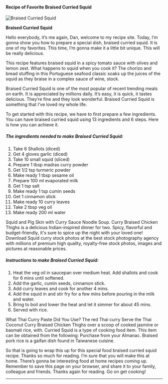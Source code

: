             

#### Recipe of Favorite Braised Curried Squid

![Braised Curried Squid](https://img-global.cpcdn.com/recipes/20b8f2262bb01816/751x532cq70/braised-curried-squid-recipe-main-photo.jpg)

**Braised Curried Squid**

Hello everybody, it’s me again, Dan, welcome to my recipe site. Today, I’m gonna show you how to prepare a special dish, braised curried squid. It is one of my favorites. This time, I’m gonna make it a little bit unique. This will be really delicious.

This recipe features braised squid in a spicy tomato sauce with olives and lemon zest. What happens to squid when you cook it? The chorizo and bread stuffing in this Portuguese seafood classic soaks up the juices of the squid as they braise in a complex sauce of wine, stock.

Braised Curried Squid is one of the most popular of recent trending meals on earth. It is appreciated by millions daily. It’s easy, it is quick, it tastes delicious. They’re fine and they look wonderful. Braised Curried Squid is something that I’ve loved my whole life.

To get started with this recipe, we have to first prepare a few ingredients. You can have braised curried squid using 13 ingredients and 6 steps. Here is how you can achieve it.

##### The ingredients needed to make Braised Curried Squid:

1.  Take 6 Shallots (diced)
2.  Get 4 gloves garlic (diced)
3.  Take 10 small squid (sliced)
4.  Prepare 1 tbsp madras curry powder
5.  Get 1/2 tsp turmeric powder
6.  Make ready 1 tbsp sesame oil
7.  Prepare 100 ml evaporated milk
8.  Get 1 tsp salt
9.  Make ready 1 tsp cumin seeds
10.  Get 1 cinnamon stick
11.  Make ready 10 curry leaves
12.  Take 2 tbsp veg oil
13.  Make ready 200 ml water

Squid and Pig Skin with Curry Sauce Noodle Soup. Curry Braised Chicken Thighs is a delicious Indian-inspired dinner for two. Spicy, flavorful and budget-friendly, it's sure to spice up the night with your loved one! Download Squid curry stock photos at the best stock photography agency with millions of premium high quality, royalty-free stock photos, images and pictures at reasonable prices.

##### Instructions to make Braised Curried Squid:

1.  Heat the veg oil in saucepan over medium heat. Add shallots and cook for 6 mins until softened.
2.  Add the garlic, cumin seeds, cinnamon stick.
3.  Add curry leaves and cook for another 4 mins.
4.  Add the squid in and stir fry for a few mins before pouring in the milk and water.
5.  Bring to boil and lower the heat and let it simmer for about 45 mins.
6.  Served with rice.

What Thai Curry Paste Did You Use? The red Thai curry Serve the Thai Coconut Curry Braised Chicken Thighs over a scoop of cooked jasmine or basmati rice, with. Curried Squid is a type of cooking food item. This item can be obtained from the following: Purchase from your Almanac. Braised pork rice is a gaifan dish found in Taiwanese cuisine.

So that is going to wrap this up for this special food braised curried squid recipe. Thanks so much for reading. I’m sure that you will make this at home. There’s gonna be interesting food at home recipes coming up. Remember to save this page on your browser, and share it to your family, colleague and friends. Thanks again for reading. Go on get cooking!

* * *